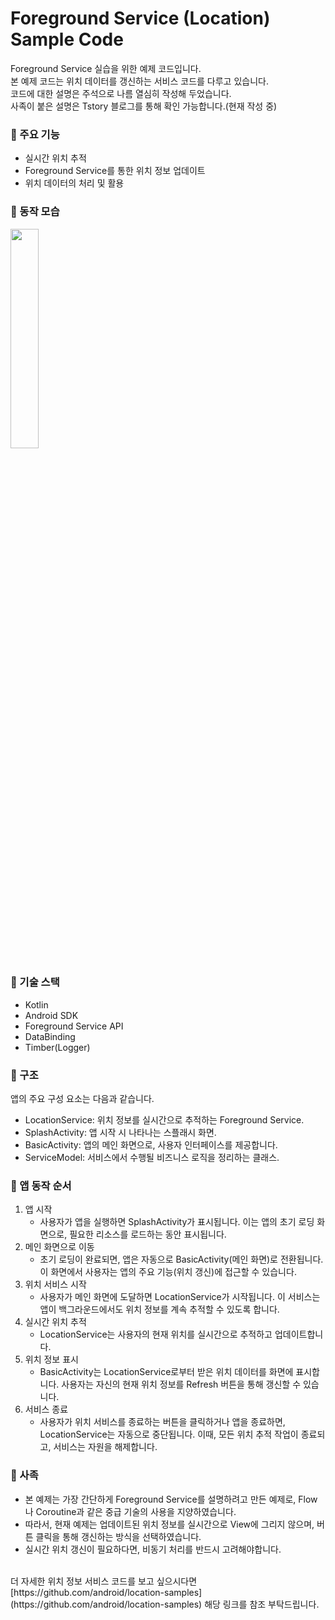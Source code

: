 # Foreground Service (Location) Sample Code

Foreground Service 실습을 위한 예제 코드입니다.<br>
본 예제 코드는 위치 데이터를 갱신하는 서비스 코드를 다루고 있습니다.<br>
코드에 대한 설명은 주석으로 나름 열심히 작성해 두었습니다.<br>
사족이 붙은 설명은 Tstory 블로그를 통해 확인 가능합니다.(현재 작성 중)

### 👀 주요 기능

- 실시간 위치 추적
- Foreground Service를 통한 위치 정보 업데이트
- 위치 데이터의 처리 및 활용

### 👀 동작 모습

<img src="https://github.com/parade621/Foreground_Service-Location-_Sample/assets/36446270/2e1ad226-456e-40f0-847e-0effd15ec0b6" width="30%" height="30%">

### 👀 기술 스택

- Kotlin
- Android SDK
- Foreground Service API
- DataBinding
- Timber(Logger)

### 👀 구조

앱의 주요 구성 요소는 다음과 같습니다.

- LocationService: 위치 정보를 실시간으로 추적하는 Foreground Service.
- SplashActivity: 앱 시작 시 나타나는 스플래시 화면.
- BasicActivity: 앱의 메인 화면으로, 사용자 인터페이스를 제공합니다.
- ServiceModel: 서비스에서 수행될 비즈니스 로직을 정리하는 클래스.

### 👀 앱 동작 순서

1. 앱 시작
    - 사용자가 앱을 실행하면 SplashActivity가 표시됩니다. 이는 앱의 초기 로딩 화면으로, 필요한 리소스를 로드하는 동안 표시됩니다.
2. 메인 화면으로 이동
    - 초기 로딩이 완료되면, 앱은 자동으로 BasicActivity(메인 화면)로 전환됩니다. 이 화면에서 사용자는 앱의 주요 기능(위치 갱신)에 접근할 수 있습니다.
3. 위치 서비스 시작
    - 사용자가 메인 화면에 도달하면 LocationService가 시작됩니다. 이 서비스는 앱이 백그라운드에서도 위치 정보를 계속 추적할 수 있도록 합니다.
4. 실시간 위치 추적
    - LocationService는 사용자의 현재 위치를 실시간으로 추적하고 업데이트합니다.
5. 위치 정보 표시
    - BasicActivity는 LocationService로부터 받은 위치 데이터를 화면에 표시합니다. 사용자는 자신의 현재 위치 정보를 Refresh 버튼을 통해 갱신할
      수 있습니다.
6. 서비스 종료
    - 사용자가 위치 서비스를 종료하는 버튼을 클릭하거나 앱을 종료하면, LocationService는 자동으로 중단됩니다. 이때, 모든 위치 추적 작업이 종료되고, 서비스는
      자원을 해제합니다.

### 👀 사족

- 본 예제는 가장 간단하게 Foreground Service를 설명하려고 만든 예제로, Flow나 Coroutine과 같은 중급 기술의 사용을 지양하였습니다.
- 따라서, 현재 예제는 업데이트된 위치 정보를 실시간으로 View에 그리지 않으며, 버튼 클릭을 통해 갱신하는 방식을 선택하였습니다.
- 실시간 위치 갱신이 필요하다면, 비동기 처리를 반드시 고려해야합니다.

<br>
더 자세한 위치 정보 서비스 코드를 보고
싶으시다면 [https://github.com/android/location-samples](https://github.com/android/location-samples) 해당
링크를 참조 부탁드립니다.

